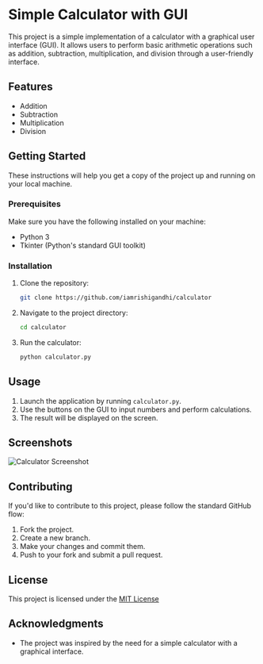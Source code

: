 # Simple Calculator with GUI

This project is a simple implementation of a calculator with a graphical user interface (GUI). It allows users to perform basic arithmetic operations such as addition, subtraction, multiplication, and division through a user-friendly interface.

## Features

- Addition
- Subtraction
- Multiplication
- Division

## Getting Started

These instructions will help you get a copy of the project up and running on your local machine.

### Prerequisites

Make sure you have the following installed on your machine:

- Python 3
- Tkinter (Python's standard GUI toolkit)

### Installation

1. Clone the repository:

   ```bash
   git clone https://github.com/iamrishigandhi/calculator
   ```

2. Navigate to the project directory:

   ```bash
   cd calculator
   ```

3. Run the calculator:

   ```bash
   python calculator.py
   ```

## Usage

1. Launch the application by running `calculator.py`.
2. Use the buttons on the GUI to input numbers and perform calculations.
3. The result will be displayed on the screen.

## Screenshots

![Calculator Screenshot](screenshots/calculator_screenshot.png)

## Contributing

If you'd like to contribute to this project, please follow the standard GitHub flow:

1. Fork the project.
2. Create a new branch.
3. Make your changes and commit them.
4. Push to your fork and submit a pull request.

## License

This project is licensed under the [MIT License](LICENSE.md)

## Acknowledgments

- The project was inspired by the need for a simple calculator with a graphical interface.
